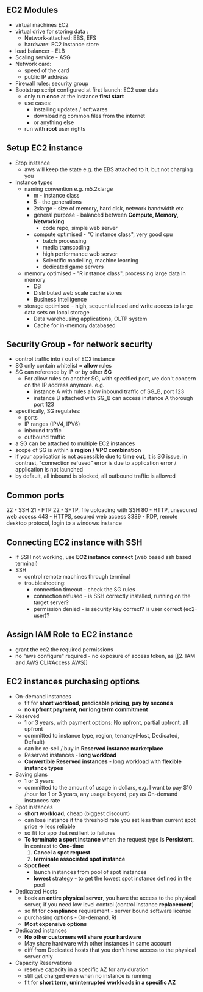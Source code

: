 ## EC2 Modules

- virtual machines EC2
- virtual drive for storing data :
	- Network-attached: EBS, EFS
	- hardware: EC2 instance store
- load balancer - ELB
- Scaling service - ASG
- Network card: 
	- speed of the card
	- public IP address
- Firewall rules: security group
- Bootstrap script configured at first launch: EC2 user data
	- only run **once** at the instance **first start**
	- use cases:
		- installing updates / softwares
		- downloading common files from the internet
		- or anything else
	- run with **root** user rights

## Setup EC2 instance

- Stop instance 
	- aws will keep the state e.g. the EBS attached to it, but not charging you
- Instance types
	- naming convention e.g. m5.2xlarge
		- m - instance class
		- 5 - the generations
		- 2xlarge - size of memory, hard disk, network bandwidth etc
	  - general purpose - balanced between **Compute, Memory, Networking**
		  - code repo, simple web server
	  - compute optimised - "C instance class", very good cpu 
		  - batch processing
		  - media transcoding
		  - high performance web server
		  - Scientific modelling, machine learning
		  - dedicated game servers
	- memory optimised - "R instance class", processing large data in memory
		- DB
		- Distributed web scale cache stores
		- Business Intelligence
	- storage optimised - high, sequential read and write access to large data sets on local storage
		- Data warehousing applications, OLTP system
		- Cache for in-memory databased

## Security Group - for network security

- control traffic into / out of EC2 instance
- SG only contain whitelist = **allow** rules
- SG can reference by **IP** or by other **SG**
	- For allow rules on another SG, with specified port, we don't concern on the IP address anymore. e.g.
		- instance A with rules allow inbound traffic of SG_B, port 123
		- instance B attached with SG_B can access instance A thorough port 123
- specifically, SG regulates:
	- ports
	- IP ranges (IPV4, IPV6)
	- inbound traffic
	- outbound traffic
- a SG can be attached to multiple EC2 instances
- scope of SG is within a **region / VPC combination**
- if your application is not accessible due to **time out**, it is SG issue, in contrast, "connection refused" error is due to application error / application is not launched
- by default, all inbound is blocked, all outbound traffic is allowed

## Common ports

22 - SSH
21 - FTP
22 - SFTP, file uploading with SSH
80 - HTTP, unsecured web access
443 - HTTPS, secured web access
3389 - RDP, remote desktop protocol, login to a windows instance

## Connecting EC2 instance with SSH

- If SSH not working, use **EC2 instance connect** (web based ssh based terminal)
- SSH
	- control remote machines through terminal
	- troubleshooting:
		- connection timeout - check the SG rules
		- connection refused - is SSH correctly installed, running on the target server?
		- permission denied - is security key correct? is user correct (ec2-user)?

## Assign IAM Role to EC2 instance

- grant the ec2 the required permissions
- no "aws configure" required - no exposure of access token, as [[2. IAM and AWS CLI#Access AWS]]

## EC2 instances purchasing options

- On-demand instances
	- fit for **short workload, predicable pricing, pay by seconds**
	- **no upfront payment, nor long term commitment**
- Reserved 
	- 1 or 3 years, with payment options: No upfront, partial upfront, all upfront
	- committed to instance type, region, tenancy(Host, Dedicated, Default)
	- can be re-sell / buy in **Reserved instance marketplace**
	- Reserved instances - **long workload**
	- **Convertible Reserved instances** - long workload with **flexible instance types**
- Saving plans
	- 1 or 3 years
	- committed to the amount of usage in dollars, e.g. I want to pay $10 /hour for 1 or 3 years, any usage beyond, pay as On-demand instances rate
- Spot instances
	- **short workload**, cheap (biggest discount)
	- can lose instance if the threshold rate you set less than current spot price -> less reliable
	- so fit for app that resilient to failures
	- **To terminate a sport instance** when the request type is **Persistent**, in contrast to **One-time**
		1. **Cancel a spot request**
		2. **terminate associated spot instance**
	- **Spot fleet**
		- launch instances from pool of spot instances
		- **lowest** strategy - to get the lowest spot instance defined in the pool
- Dedicated Hosts
	- book an **entire physical server**, you have the access to the physical server, if you need low level control (control instance **replacement**)
	- so fit for **compliance** requirement - server bound software license
	- purchasing options - On-demand, RI
	- **Most expensive options** 
- Dedicated instances
	- **No other customers will share your hardware**
	- May share hardware with other instances in same account
	- diff from Dedicated hosts that you don't have access to the physical server only
- Capacity Reservations
	- reserve capacity in a specific AZ for any duration
	- still get charged even when no instance is running
	- fit for **short term, uninterrupted workloads in a specific AZ**

 